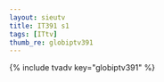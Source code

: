 ```yaml
--- 
layout: sieutv
title: IT391 s1
tags: [ITtv]
thumb_re: globiptv391
---
```

{% include tvadv key="globiptv391" %} 
